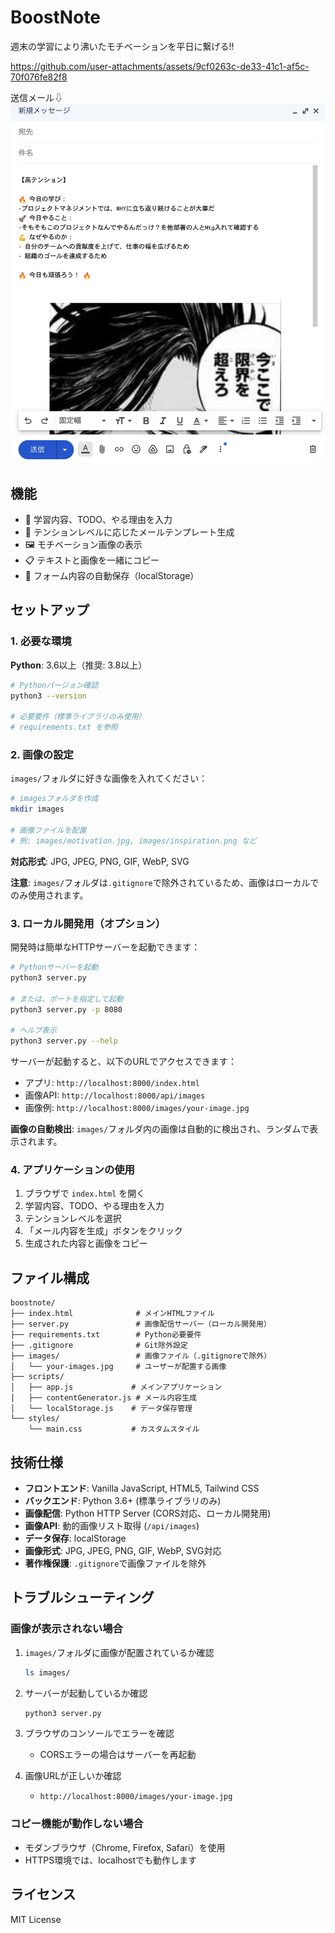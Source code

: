 # BoostNote

週末の学習により沸いたモチベーションを平日に繋げる!!

https://github.com/user-attachments/assets/9cf0263c-de33-41c1-af5c-70f076fe82f8

送信メール⇩
![](./screenshot.png)

## 機能

- 📝 学習内容、TODO、やる理由を入力
- 🎯 テンションレベルに応じたメールテンプレート生成
- 🖼️ モチベーション画像の表示
- 📋 テキストと画像を一緒にコピー
- 💾 フォーム内容の自動保存（localStorage）

## セットアップ

### 1. 必要な環境

**Python**: 3.6以上（推奨: 3.8以上）

```bash
# Pythonバージョン確認
python3 --version

# 必要要件（標準ライブラリのみ使用）
# requirements.txt を参照
```

### 2. 画像の設定

`images/`フォルダに好きな画像を入れてください：

```bash
# imagesフォルダを作成
mkdir images

# 画像ファイルを配置
# 例: images/motivation.jpg, images/inspiration.png など
```

**対応形式**: JPG, JPEG, PNG, GIF, WebP, SVG

**注意**: `images/`フォルダは`.gitignore`で除外されているため、画像はローカルでのみ使用されます。

### 3. ローカル開発用（オプション）

開発時は簡単なHTTPサーバーを起動できます：

```bash
# Pythonサーバーを起動
python3 server.py

# または、ポートを指定して起動
python3 server.py -p 8080

# ヘルプ表示
python3 server.py --help
```

サーバーが起動すると、以下のURLでアクセスできます：
- アプリ: `http://localhost:8000/index.html`
- 画像API: `http://localhost:8000/api/images`
- 画像例: `http://localhost:8000/images/your-image.jpg`

**画像の自動検出**: `images/`フォルダ内の画像は自動的に検出され、ランダムで表示されます。

### 4. アプリケーションの使用

1. ブラウザで `index.html` を開く
2. 学習内容、TODO、やる理由を入力
3. テンションレベルを選択
4. 「メール内容を生成」ボタンをクリック
5. 生成された内容と画像をコピー

## ファイル構成

```
boostnote/
├── index.html              # メインHTMLファイル
├── server.py               # 画像配信サーバー（ローカル開発用）
├── requirements.txt        # Python必要要件
├── .gitignore              # Git除外設定
├── images/                 # 画像ファイル（.gitignoreで除外）
│   └── your-images.jpg     # ユーザーが配置する画像
├── scripts/
│   ├── app.js             # メインアプリケーション
│   ├── contentGenerator.js # メール内容生成
│   └── localStorage.js    # データ保存管理
└── styles/
    └── main.css           # カスタムスタイル
```

## 技術仕様

- **フロントエンド**: Vanilla JavaScript, HTML5, Tailwind CSS
- **バックエンド**: Python 3.6+ (標準ライブラリのみ)
- **画像配信**: Python HTTP Server (CORS対応、ローカル開発用)
- **画像API**: 動的画像リスト取得 (`/api/images`)
- **データ保存**: localStorage
- **画像形式**: JPG, JPEG, PNG, GIF, WebP, SVG対応
- **著作権保護**: `.gitignore`で画像ファイルを除外

## トラブルシューティング

### 画像が表示されない場合

1. `images/`フォルダに画像が配置されているか確認
   ```bash
   ls images/
   ```

2. サーバーが起動しているか確認
   ```bash
   python3 server.py
   ```

3. ブラウザのコンソールでエラーを確認
   - CORSエラーの場合はサーバーを再起動

4. 画像URLが正しいか確認
   - `http://localhost:8000/images/your-image.jpg`

### コピー機能が動作しない場合

- モダンブラウザ（Chrome, Firefox, Safari）を使用
- HTTPS環境では、localhostでも動作します

## ライセンス

MIT License
